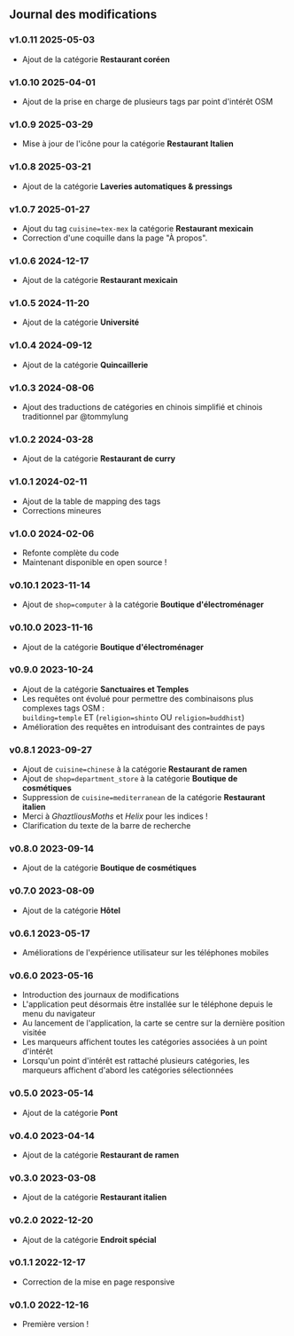 ## Journal des modifications

### v1.0.11 <time>2025-05-03</time>

- Ajout de la catégorie **Restaurant coréen**

### v1.0.10 <time>2025-04-01</time>

- Ajout de la prise en charge de plusieurs tags par point d'intérêt OSM

### v1.0.9 <time>2025-03-29</time>

- Mise à jour de l'icône pour la catégorie **Restaurant Italien**

### v1.0.8 <time>2025-03-21</time>

- Ajout de la catégorie **Laveries automatiques & pressings**

### v1.0.7 <time>2025-01-27</time>

- Ajout du tag `cuisine=tex-mex` la catégorie **Restaurant mexicain**
- Correction d'une coquille dans la page "À propos".

### v1.0.6 <time>2024-12-17</time>

- Ajout de la catégorie **Restaurant mexicain**

### v1.0.5 <time>2024-11-20</time>

- Ajout de la catégorie **Université**

### v1.0.4 <time>2024-09-12</time>

- Ajout de la catégorie **Quincaillerie**

### v1.0.3 <time>2024-08-06</time>

- Ajout des traductions de catégories en chinois simplifié et chinois traditionnel par @tommylung

### v1.0.2 <time>2024-03-28</time>

- Ajout de la catégorie **Restaurant de curry**

### v1.0.1 <time>2024-02-11</time>

- Ajout de la table de mapping des tags
- Corrections mineures

### v1.0.0 <time>2024-02-06</time>

- Refonte complète du code
- Maintenant disponible en open source&nbsp;!

### v0.10.1 <time>2023-11-14</time>

- Ajout de `shop=computer` à la catégorie **Boutique d'électroménager**

### v0.10.0 <time>2023-11-16</time>

- Ajout de la catégorie **Boutique d'électroménager**

### v0.9.0 <time>2023-10-24</time>

- Ajout de la catégorie **Sanctuaires et Temples**
- Les requêtes ont évolué pour permettre des combinaisons plus complexes tags OSM&nbsp;:<br> `building=temple` ET (`religion=shinto` OU `religion=buddhist`)
- Amélioration des requêtes en introduisant des contraintes de pays

### v0.8.1 <time>2023-09-27</time>

- Ajout de `cuisine=chinese` à la catégorie **Restaurant de ramen**
- Ajout de `shop=department_store` à la catégorie **Boutique de cosmétiques**
- Suppression de `cuisine=mediterranean` de la catégorie **Restaurant italien**
- Merci à _GhaztliousMoths_ et _Helix_ pour les indices&nbsp;!
- Clarification du texte de la barre de recherche

### v0.8.0 <time>2023-09-14</time>

- Ajout de la catégorie **Boutique de cosmétiques**

### v0.7.0 <time>2023-08-09</time>

- Ajout de la catégorie **Hôtel**

### v0.6.1 <time>2023-05-17</time>

- Améliorations de l'expérience utilisateur sur les téléphones mobiles

### v0.6.0 <time>2023-05-16</time>

- Introduction des journaux de modifications
- L'application peut désormais être installée sur le téléphone depuis le menu du navigateur
- Au lancement de l'application, la carte se centre sur la dernière position visitée
- Les marqueurs affichent toutes les catégories associées à un point d'intérêt
- Lorsqu'un point d'intérêt est rattaché plusieurs catégories, les marqueurs affichent d'abord les catégories sélectionnées

### v0.5.0 <time>2023-05-14</time>

- Ajout de la catégorie **Pont**

### v0.4.0 <time>2023-04-14</time>

- Ajout de la catégorie **Restaurant de ramen**

### v0.3.0 <time>2023-03-08</time>

- Ajout de la catégorie **Restaurant italien**

### v0.2.0 <time>2022-12-20</time>

- Ajout de la catégorie **Endroit spécial**

### v0.1.1 <time>2022-12-17</time>

- Correction de la mise en page responsive

### v0.1.0 <time>2022-12-16</time>

- Première version&nbsp;!
